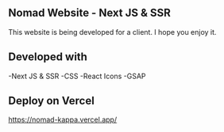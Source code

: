 
## Nomad Website - Next JS & SSR

This website is being developed for a client. I hope you enjoy it.

## Developed with

-Next JS & SSR
-CSS
-React Icons
-GSAP

## Deploy on Vercel

https://nomad-kappa.vercel.app/